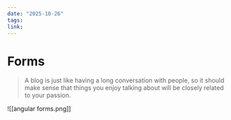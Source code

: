 ```yaml
---
date: "2025-10-26"
tags: 
link:
---
```


# Forms

> A blog is just like having a long conversation with people, so it should make sense that things you enjoy talking about will be closely related to your passion.

![[angular forms.png]]